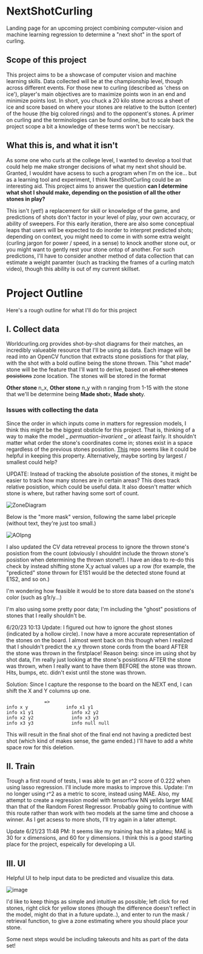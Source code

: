 # NextShotCurling
Landing page for an upcoming project combining computer-vision and machine learning regression to determine a "next shot" in the sport of curling.

## Scope of this project
This project aims to be a showcase of computer vision and machine learning skills. Data collected will be at the championship level, though across different events.
For those new to curling (described as 'chess on ice'), player's main objectives are to maximize points won in an end and minimize points lost. In short, you chuck a 20 kilo stone across a sheet of ice and score based on where your stones are relative to the button (center) of the house (the big colored rings) and to the opponent's stones. A primer on curling and the terminologies can be found online, but to scale back the project scope a bit a knowledge of these terms won't be neccisary.

## What this is, and what it isn't

As some one who curls at the college level, I wanted to develop a tool that could help me make stronger decisions of what my next shot should be. Granted, I wouldnt have acsess to such a program when I'm on the ice... but as a learning tool and experiment, I think NextShotCurling could be an interesting aid. This project aims to answer the question **can I determine what shot I should make, depending on the posistion of all the other stones in play?**

This isn't (yet!) a replacement for skill or knowledge of the game, and predictions of shots don't factor in your level of play, your own accuracy, or ability of sweepers. For this early iteration, there are also some conceptiual leaps that users will be expected to do inorder to interpret predicted shots; depending on context, you might need to come in with some extra weight (curling jargon for power / speed, in a sense) to knock another stone out, or you might want to gently rest your stone ontop of another. For such predictions, I'll have to consider another method of data collection that can estimate a weight paramter (such as tracking the frames of a curling match video), though this ability is out of my current skillset. 

# Project Outline
Here's a rough outline for what I'll do for this project

## I. Collect data
Worldcurling.org provides shot-by-shot diagrams for their matches, an incredibly valueable resource that I'll be using as data.
Each image will be read into an OpenCV function that extracts stone posistions for that play, with the shot with a bold outline being the stone thrown.
This "shot made" stone will be the feature that I'll want to derive, based on ~~all other stones posistions~~ zone location. The stones will be stored in the format

**Other stone** n_x, **Other stone** n_y with n ranging from 1-15 with the stone that we'll be determine being **Made shot**x, **Made shot**y.

### Issues with collecting the data
Since the order in which inputs come in matters for regression models, I think this might be the biggest obsticle for this project. That is, thinking of a way to make the model _ _permuation-invarient_ _ or atleast fairly. 
It shouldn't matter what order the stone's coordinates come in; stones exist in a space regardless of the previous stones posistion. [This](https://github.com/off99555/superkeras/blob/master/README.md) repo seems like it could be helpful in keeping this property.
Alternatively, maybe sorting by largest / smallest could help? 

UPDATE:
Instead of tracking the absolute posistion of the stones, it might be easier to track how many stones are in certain areas? This does track relative posistion, which could be useful data. It also doesn't matter which stone is where, but rather having some sort of count.

![ZoneDiagram](https://github.com/areid04/NextShotCurling/assets/114508072/b421f611-d06d-42fb-b0af-93ff2f955cf6)

Below is the "more mask" version, following the same label priceple (without text, they're just too small.)

![AOIpng](https://github.com/areid04/NextShotCurling/assets/114508072/0fc49bb5-ae1a-4c21-b986-7b2e3af58bf6)

I also updated the CV data retreveal process to ignore the thrown stone's posistion from the count (obviously I shouldnt include the thrown stone's posistion when determining the thrown stone!!). I have an idea to re-do this check by instead shifting stone X,y actual values up a row (for example, the "predicted" stone thrown for E1S1 would be the detected stone found at E1S2, and so on.)

I'm wondering how feasible it would be to store data baased on the stone's color (such as g1r/y...)

I'm also using some pretty poor data; I'm including the "ghost" posistions of stones that I really shouldn't be.

6/20/23 10:13 Update:
I figured out how to ignore the ghost stones (indicated by a hollow circle). I now have a more accurate representation of the stones on the board. I almost went back on this though when I realized that I shouldn't predict the x,y thrown stone cords from the board AFTER the stone was thrown in the firstplace!
Reason being: since im using shot by shot data, I'm really just looking at the stone's posistions AFTER the stone was thrown, when I really want to have them BEFORE the stone was thrown. Hits, bumps, etc. didn't exist until the stone was thrown.

Solution:
Since I capture the response to the board on the NEXT end, I can shift the X and Y columns up one.
```
              =>            
info x y              info x1 y1
info x1 y1              info x2 y2
info x2 y2              info x3 y3
info x3 y3              info null null
```
This will result in the final shot of the final end not having a predicted best shot (which kind of makes sense, the game ended.)
I'll have to add a white space row for this deletion.

## II. Train

Trough a first round of tests, I was able to get an r^2 score of 0.222 when using lasso regression. I'll include more masks to improve this.
Update: I'm no longer using r^2 as a metric to score, instead using MAE. 
Also, my attempt to create a regression model with tensorflow NN yeilds larger MAE than that of the Random Forest Regressor. Probably going to continue with this route rather than work with two models at the same time and choose a winner. As I get acsess to more shots, I'll try again in a later attempt.

Update 6/21/23 11:48 PM:
It seems like my training has hit a plateu; MAE is 30 for x dimensions, and 60 for y dimensions. I think this is a good starting place for the project, espeically for developing a UI.

## III. UI

Helpful UI to help input data to be predicted and visualize this data.

![image](https://github.com/areid04/NextShotCurling/assets/114508072/b04371a9-0532-4a5f-a2af-2c7c4cc91168)


I'd like to keep things as simple and intuitive as possible; left click for red stones, right click for yellow stones (though the difference doesn't reflect in the model, might do that in a future update..), and enter to run the mask / retrieval function, to give a zone estimating where you should place your stone.

Some next steps would be including takeouts and hits as part of the data set!


